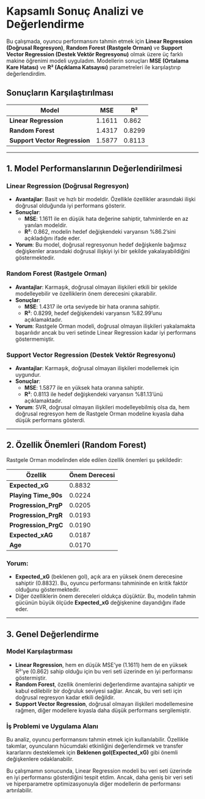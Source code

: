 # Kapsamlı Sonuç Analizi ve Değerlendirme

Bu çalışmada, oyuncu performansını tahmin etmek için **Linear Regression (Doğrusal Regresyon)**, **Random Forest (Rastgele Orman)** ve **Support Vector Regression (Destek Vektör Regresyonu)** olmak üzere üç farklı makine öğrenimi modeli uyguladım. Modellerin sonuçları **MSE (Ortalama Kare Hatası)** ve **R² (Açıklama Katsayısı)** parametreleri ile karşılaştırıp değerlendirdim.

## Sonuçların Karşılaştırılması

| Model                      | MSE      | R²       |
|----------------------------|----------|----------|
| **Linear Regression**      | 1.1611   | 0.862    |
| **Random Forest**          | 1.4317   | 0.8299   |
| **Support Vector Regression** | 1.5877 | 0.8113   |

---

## 1. Model Performanslarının Değerlendirilmesi

### Linear Regression (Doğrusal Regresyon)
- **Avantajlar**: Basit ve hızlı bir modeldir. Özellikle özellikler arasındaki ilişki doğrusal olduğunda iyi performans gösterir.
- **Sonuçlar**:
  - **MSE**: 1.1611 ile en düşük hata değerine sahiptir, tahminlerde en az yanılan modeldir.
  - **R²**: 0.862, modelin hedef değişkendeki varyansın %86.2’sini açıkladığını ifade eder.
- **Yorum**: Bu model, doğrusal regresyonun hedef değişkenle bağımsız değişkenler arasındaki doğrusal ilişkiyi iyi bir şekilde yakalayabildiğini göstermektedir.

### Random Forest (Rastgele Orman)
- **Avantajlar**: Karmaşık, doğrusal olmayan ilişkileri etkili bir şekilde modelleyebilir ve özelliklerin önem derecesini çıkarabilir.
- **Sonuçlar**:
  - **MSE**: 1.4317 ile orta seviyede bir hata oranına sahiptir.
  - **R²**: 0.8299, hedef değişkendeki varyansın %82.99’unu açıklamaktadır.
- **Yorum**: Rastgele Orman modeli, doğrusal olmayan ilişkileri yakalamakta başarılıdır ancak bu veri setinde Linear Regression kadar iyi performans göstermemiştir.

### Support Vector Regression (Destek Vektör Regresyonu)
- **Avantajlar**: Karmaşık, doğrusal olmayan ilişkileri modellemek için uygundur.
- **Sonuçlar**:
  - **MSE**: 1.5877 ile en yüksek hata oranına sahiptir.
  - **R²**: 0.8113 ile hedef değişkendeki varyansın %81.13’ünü açıklamaktadır.
- **Yorum**: SVR, doğrusal olmayan ilişkileri modelleyebilmiş olsa da, hem doğrusal regresyon hem de Rastgele Orman modeline kıyasla daha düşük performans gösterdi.

---

## 2. Özellik Önemleri (Random Forest)

Rastgele Orman modelinden elde edilen özellik önemleri şu şekildedir:

| Özellik                  | Önem Derecesi |
|--------------------------|---------------|
| **Expected_xG**          | 0.8832        |
| **Playing Time_90s**     | 0.0224        |
| **Progression_PrgP**     | 0.0205        |
| **Progression_PrgR**     | 0.0193        |
| **Progression_PrgC**     | 0.0190        |
| **Expected_xAG**         | 0.0187        |
| **Age**                  | 0.0170        |

### Yorum:
- **Expected_xG** (beklenen gol), açık ara en yüksek önem derecesine sahiptir (0.8832). Bu, oyuncu performansı tahmininde en kritik faktör olduğunu göstermektedir.
- Diğer özelliklerin önem dereceleri oldukça düşüktür. Bu, modelin tahmin gücünün büyük ölçüde **Expected_xG** değişkenine dayandığını ifade eder.

---

## 3. Genel Değerlendirme

### Model Karşılaştırması
- **Linear Regression**, hem en düşük MSE’ye (1.1611) hem de en yüksek R²’ye (0.862) sahip olduğu için bu veri seti üzerinde en iyi performansı göstermiştir.
- **Random Forest**, özellik önemlerini değerlendirme avantajına sahiptir ve kabul edilebilir bir doğruluk seviyesi sağlar. Ancak, bu veri seti için doğrusal regresyon kadar etkili değildir.
- **Support Vector Regression**, doğrusal olmayan ilişkileri modellemesine rağmen, diğer modellere kıyasla daha düşük performans sergilemiştir.

### İş Problemi ve Uygulama Alanı
Bu analiz, oyuncu performansını tahmin etmek için kullanılabilir. Özellikle takımlar, oyuncuların hücumdaki etkinliğini değerlendirmek ve transfer kararlarını desteklemek için **Beklenen gol(Expected_xG)** gibi önemli değişkenlere odaklanabilir.



Bu çalışmamın sonucunda, Linear Regression modeli bu veri seti üzerinde en iyi performansı gösterdiğini tespit etdim. Ancak, daha geniş bir veri seti ve hiperparametre optimizasyonuyla diğer modellerin de performansı artırılabilir.
